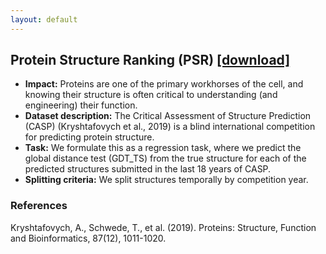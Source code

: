 ```yaml
---
layout: default
---
```


## Protein Structure Ranking (PSR) [[download]](https://drive.google.com/uc?export=download&id=1-Hn2f60BC4aJYGKLCeL_gebXVQYF6ZGS)
  - **Impact:** Proteins are one of the primary workhorses of the cell, and knowing their structure is often critical to understanding (and engineering) their function.
  - **Dataset description:** The Critical Assessment of Structure Prediction (CASP) (Kryshtafovych et al., 2019) is a blind international competition for predicting protein structure.
  - **Task:** We formulate this as a regression task, where we predict the global distance test (GDT_TS) from the true structure for each of the predicted structures submitted in the last 18 years of CASP.
  - **Splitting criteria:** We split structures temporally by competition year.

### References

Kryshtafovych, A., Schwede, T., et al. (2019). Proteins: Structure, Function and Bioinformatics, 87(12), 1011-1020.
